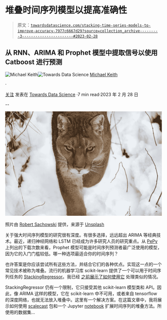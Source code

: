 # 堆叠时间序列模型以提高准确性

> 原文：[`towardsdatascience.com/stacking-time-series-models-to-improve-accuracy-7977c6667d29?source=collection_archive---------3-----------------------#2023-02-28`](https://towardsdatascience.com/stacking-time-series-models-to-improve-accuracy-7977c6667d29?source=collection_archive---------3-----------------------#2023-02-28)

## 从 RNN、ARIMA 和 Prophet 模型中提取信号以使用 Catboost 进行预测

[](https://mikekeith52.medium.com/?source=post_page-----7977c6667d29--------------------------------)![Michael Keith](https://mikekeith52.medium.com/?source=post_page-----7977c6667d29--------------------------------)[](https://towardsdatascience.com/?source=post_page-----7977c6667d29--------------------------------)![Towards Data Science](https://towardsdatascience.com/?source=post_page-----7977c6667d29--------------------------------) [Michael Keith](https://mikekeith52.medium.com/?source=post_page-----7977c6667d29--------------------------------)

·

[关注](https://medium.com/m/signin?actionUrl=https%3A%2F%2Fmedium.com%2F_%2Fsubscribe%2Fuser%2F85177a9cbd35&operation=register&redirect=https%3A%2F%2Ftowardsdatascience.com%2Fstacking-time-series-models-to-improve-accuracy-7977c6667d29&user=Michael+Keith&userId=85177a9cbd35&source=post_page-85177a9cbd35----7977c6667d29---------------------post_header-----------) 发表在 [Towards Data Science](https://towardsdatascience.com/?source=post_page-----7977c6667d29--------------------------------) ·7 min read·2023 年 2 月 28 日[](https://medium.com/m/signin?actionUrl=https%3A%2F%2Fmedium.com%2F_%2Fvote%2Ftowards-data-science%2F7977c6667d29&operation=register&redirect=https%3A%2F%2Ftowardsdatascience.com%2Fstacking-time-series-models-to-improve-accuracy-7977c6667d29&user=Michael+Keith&userId=85177a9cbd35&source=-----7977c6667d29---------------------clap_footer-----------)

--

[](https://medium.com/m/signin?actionUrl=https%3A%2F%2Fmedium.com%2F_%2Fbookmark%2Fp%2F7977c6667d29&operation=register&redirect=https%3A%2F%2Ftowardsdatascience.com%2Fstacking-time-series-models-to-improve-accuracy-7977c6667d29&source=-----7977c6667d29---------------------bookmark_footer-----------)![](img/d4a54a6899fe0dff94fe8914297c3a54.png)

照片由 [Robert Sachowski](https://unsplash.com/@rsachowski?utm_source=medium&utm_medium=referral) 提供，来源于 [Unsplash](https://unsplash.com/?utm_source=medium&utm_medium=referral)

关于强大时间序列模型的研究很有深度。有很多选择，远远超出 ARIMA 等经典技术。最近，递归神经网络和 LSTM 已经成为许多研究人员的研究重点。从 [PePy](https://pepy.tech/project/prophet) 上列出的下载次数来看，Prophet 模型可能是时间序列预测者最广泛使用的模型，因为它的入门门槛较低。哪一种选项最适合你的时间序列？

也许答案是你应该尝试所有这些方法，并结合它们的各种优点。实现这一点的一个常见技术被称为堆叠。流行的机器学习库 scikit-learn 提供了一个可以用于时间序列任务的 [StackingRegressor](https://scikit-learn.org/stable/modules/generated/sklearn.ensemble.StackingRegressor.html)。我已经 [之前展示了如何使用它](https://medium.com/towards-data-science/expand-your-time-series-arsenal-with-these-models-10c807d37558) 处理类似的情况。

StackingRegressor 仍有一个限制，它只接受其他 scikit-learn 模型类和 API。因此，像 ARIMA 这样的模型，它在 scikit-learn 中不可用，或者来自 tensorflow 的深度网络，也就无法放入堆叠中。这里有一个解决方案。在这篇文章中，我将展示如何使用 [scalecast](https://github.com/mikekeith52/scalecast) 包和一个 Jupyter [notebook](https://scalecast-examples.readthedocs.io/en/latest/misc/stacking/custom_stacking.html) 扩展时间序列的堆叠方法。所使用的数据集…
